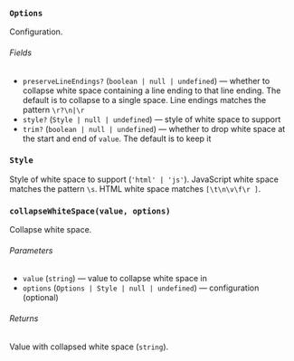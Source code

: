 ### `Options`

Configuration.

###### Fields

* `preserveLineEndings?` (`boolean | null | undefined`)
  — whether to collapse white space containing a line ending to that line
  ending.
  The default is to collapse to a single space.
  Line endings matches the pattern `\r?\n|\r`
* `style?` (`Style | null | undefined`)
  — style of white space to support
* `trim?` (`boolean | null | undefined`)
  — whether to drop white space at the start and end of `value`.
  The default is to keep it

### `Style`

Style of white space to support (`'html' | 'js'`).
JavaScript white space matches the pattern `\s`.
HTML white space matches `[\t\n\v\f\r ]`.

### `collapseWhiteSpace(value, options)`

Collapse white space.

###### Parameters

* `value` (`string`)
  — value to collapse white space in
* `options` (`Options | Style | null | undefined`)
  — configuration (optional)

###### Returns

Value with collapsed white space (`string`).
